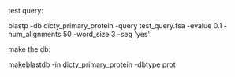 test query:

 blastp -db dicty_primary_protein -query test_query.fsa -evalue 0.1 -num_alignments 50 -word_size 3 -seg 'yes'

make the db:

makeblastdb -in dicty_primary_protein -dbtype prot
